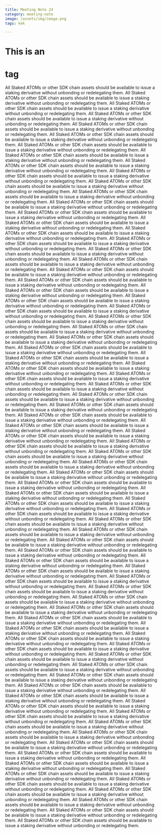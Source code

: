 ```yaml
---
title: Meeting Note 24
category: meeting-note
image: /assets/img/image.png
tags: kek

---
```


# This is an <h1> tag

All Staked ATOMs or other SDK chain assets should be available to issue a staking derivative without unbonding or redelegating them.
All Staked ATOMs or other SDK chain assets should be available to issue a staking derivative without unbonding or redelegating them.
All Staked ATOMs or other SDK chain assets should be available to issue a staking derivative without unbonding or redelegating them.
All Staked ATOMs or other SDK chain assets should be available to issue a staking derivative without unbonding or redelegating them.
All Staked ATOMs or other SDK chain assets should be available to issue a staking derivative without unbonding or redelegating them.
All Staked ATOMs or other SDK chain assets should be available to issue a staking derivative without unbonding or redelegating them.
All Staked ATOMs or other SDK chain assets should be available to issue a staking derivative without unbonding or redelegating them.
All Staked ATOMs or other SDK chain assets should be available to issue a staking derivative without unbonding or redelegating them.
All Staked ATOMs or other SDK chain assets should be available to issue a staking derivative without unbonding or redelegating them.
All Staked ATOMs or other SDK chain assets should be available to issue a staking derivative without unbonding or redelegating them.
All Staked ATOMs or other SDK chain assets should be available to issue a staking derivative without unbonding or redelegating them.
All Staked ATOMs or other SDK chain assets should be available to issue a staking derivative without unbonding or redelegating them.
All Staked ATOMs or other SDK chain assets should be available to issue a staking derivative without unbonding or redelegating them.
All Staked ATOMs or other SDK chain assets should be available to issue a staking derivative without unbonding or redelegating them.
All Staked ATOMs or other SDK chain assets should be available to issue a staking derivative without unbonding or redelegating them.
All Staked ATOMs or other SDK chain assets should be available to issue a staking derivative without unbonding or redelegating them.
All Staked ATOMs or other SDK chain assets should be available to issue a staking derivative without unbonding or redelegating them.
All Staked ATOMs or other SDK chain assets should be available to issue a staking derivative without unbonding or redelegating them.
All Staked ATOMs or other SDK chain assets should be available to issue a staking derivative without unbonding or redelegating them.
All Staked ATOMs or other SDK chain assets should be available to issue a staking derivative without unbonding or redelegating them.
All Staked ATOMs or other SDK chain assets should be available to issue a staking derivative without unbonding or redelegating them.
All Staked ATOMs or other SDK chain assets should be available to issue a staking derivative without unbonding or redelegating them.
All Staked ATOMs or other SDK chain assets should be available to issue a staking derivative without unbonding or redelegating them.
All Staked ATOMs or other SDK chain assets should be available to issue a staking derivative without unbonding or redelegating them.
All Staked ATOMs or other SDK chain assets should be available to issue a staking derivative without unbonding or redelegating them.
All Staked ATOMs or other SDK chain assets should be available to issue a staking derivative without unbonding or redelegating them.
All Staked ATOMs or other SDK chain assets should be available to issue a staking derivative without unbonding or redelegating them.
All Staked ATOMs or other SDK chain assets should be available to issue a staking derivative without unbonding or redelegating them.
All Staked ATOMs or other SDK chain assets should be available to issue a staking derivative without unbonding or redelegating them.
All Staked ATOMs or other SDK chain assets should be available to issue a staking derivative without unbonding or redelegating them.
All Staked ATOMs or other SDK chain assets should be available to issue a staking derivative without unbonding or redelegating them.
All Staked ATOMs or other SDK chain assets should be available to issue a staking derivative without unbonding or redelegating them.
All Staked ATOMs or other SDK chain assets should be available to issue a staking derivative without unbonding or redelegating them.
All Staked ATOMs or other SDK chain assets should be available to issue a staking derivative without unbonding or redelegating them.
All Staked ATOMs or other SDK chain assets should be available to issue a staking derivative without unbonding or redelegating them.
All Staked ATOMs or other SDK chain assets should be available to issue a staking derivative without unbonding or redelegating them.
All Staked ATOMs or other SDK chain assets should be available to issue a staking derivative without unbonding or redelegating them.
All Staked ATOMs or other SDK chain assets should be available to issue a staking derivative without unbonding or redelegating them.
All Staked ATOMs or other SDK chain assets should be available to issue a staking derivative without unbonding or redelegating them.
All Staked ATOMs or other SDK chain assets should be available to issue a staking derivative without unbonding or redelegating them.
All Staked ATOMs or other SDK chain assets should be available to issue a staking derivative without unbonding or redelegating them.
All Staked ATOMs or other SDK chain assets should be available to issue a staking derivative without unbonding or redelegating them.
All Staked ATOMs or other SDK chain assets should be available to issue a staking derivative without unbonding or redelegating them.
All Staked ATOMs or other SDK chain assets should be available to issue a staking derivative without unbonding or redelegating them.
All Staked ATOMs or other SDK chain assets should be available to issue a staking derivative without unbonding or redelegating them.
All Staked ATOMs or other SDK chain assets should be available to issue a staking derivative without unbonding or redelegating them.
All Staked ATOMs or other SDK chain assets should be available to issue a staking derivative without unbonding or redelegating them.
All Staked ATOMs or other SDK chain assets should be available to issue a staking derivative without unbonding or redelegating them.
All Staked ATOMs or other SDK chain assets should be available to issue a staking derivative without unbonding or redelegating them.
All Staked ATOMs or other SDK chain assets should be available to issue a staking derivative without unbonding or redelegating them.
All Staked ATOMs or other SDK chain assets should be available to issue a staking derivative without unbonding or redelegating them.
All Staked ATOMs or other SDK chain assets should be available to issue a staking derivative without unbonding or redelegating them.
All Staked ATOMs or other SDK chain assets should be available to issue a staking derivative without unbonding or redelegating them.
All Staked ATOMs or other SDK chain assets should be available to issue a staking derivative without unbonding or redelegating them.
All Staked ATOMs or other SDK chain assets should be available to issue a staking derivative without unbonding or redelegating them.
All Staked ATOMs or other SDK chain assets should be available to issue a staking derivative without unbonding or redelegating them.
All Staked ATOMs or other SDK chain assets should be available to issue a staking derivative without unbonding or redelegating them.
All Staked ATOMs or other SDK chain assets should be available to issue a staking derivative without unbonding or redelegating them.
All Staked ATOMs or other SDK chain assets should be available to issue a staking derivative without unbonding or redelegating them.
All Staked ATOMs or other SDK chain assets should be available to issue a staking derivative without unbonding or redelegating them.
All Staked ATOMs or other SDK chain assets should be available to issue a staking derivative without unbonding or redelegating them.
All Staked ATOMs or other SDK chain assets should be available to issue a staking derivative without unbonding or redelegating them.
All Staked ATOMs or other SDK chain assets should be available to issue a staking derivative without unbonding or redelegating them.
All Staked ATOMs or other SDK chain assets should be available to issue a staking derivative without unbonding or redelegating them.
All Staked ATOMs or other SDK chain assets should be available to issue a staking derivative without unbonding or redelegating them.
All Staked ATOMs or other SDK chain assets should be available to issue a staking derivative without unbonding or redelegating them.
All Staked ATOMs or other SDK chain assets should be available to issue a staking derivative without unbonding or redelegating them.
All Staked ATOMs or other SDK chain assets should be available to issue a staking derivative without unbonding or redelegating them.
All Staked ATOMs or other SDK chain assets should be available to issue a staking derivative without unbonding or redelegating them.
All Staked ATOMs or other SDK chain assets should be available to issue a staking derivative without unbonding or redelegating them.
All Staked ATOMs or other SDK chain assets should be available to issue a staking derivative without unbonding or redelegating them.
All Staked ATOMs or other SDK chain assets should be available to issue a staking derivative without unbonding or redelegating them.
All Staked ATOMs or other SDK chain assets should be available to issue a staking derivative without unbonding or redelegating them.
All Staked ATOMs or other SDK chain assets should be available to issue a staking derivative without unbonding or redelegating them.
All Staked ATOMs or other SDK chain assets should be available to issue a staking derivative without unbonding or redelegating them.
All Staked ATOMs or other SDK chain assets should be available to issue a staking derivative without unbonding or redelegating them.
All Staked ATOMs or other SDK chain assets should be available to issue a staking derivative without unbonding or redelegating them.
